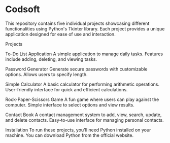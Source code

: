 # Codsoft
This repository contains five individual projects showcasing different functionalities using Python's Tkinter library. Each project provides a unique application designed for ease of use and interaction.

Projects

To-Do List Application
A simple application to manage daily tasks.
Features include adding, deleting, and viewing tasks.

Password Generator
Generate secure passwords with customizable options.
Allows users to specify length.

Simple Calculator
A basic calculator for performing arithmetic operations.
User-friendly interface for quick and efficient calculations.

Rock-Paper-Scissors Game
A fun game where users can play against the computer.
Simple interface to select options and view results.

Contact Book
A contact management system to add, view, search, update, and delete contacts.
Easy-to-use interface for managing personal contacts.

Installation
To run these projects, you'll need Python installed on your machine. You can download Python from the official website.
